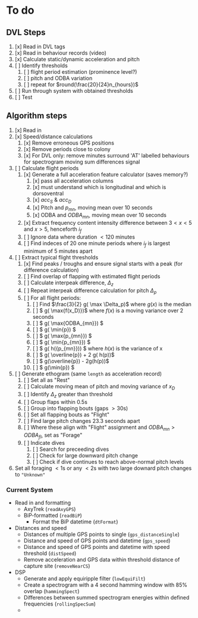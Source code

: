 # To do

## DVL Steps

1. [x] Read in DVL tags
2. [x] Read in behaviour records (video)
3. [x] Calculate static/dynamic acceleration and pitch
4. [ ] Identify thresholds
   1. [ ] flight period estimation (prominence level?)
   2. [ ] pitch and ODBA variation
   3. [ ] repeat for $round(\frac{20}{24}n_{hours})$
5. [ ] Run through system with obtained thresholds
6. [ ] Test

## Algorithm steps

1. [x] Read in
2. [x] Speed/distance calculations
   1. [x] Remove erroneous GPS positions
   2. [x] Remove periods close to colony
   3. [x] For DVL only: remove minutes surround 'AT' labelled behaviours for spectrogram moving sum differences signal
3. [ ] Calculate flight periods
   1. [x] Generate a full acceleration feature calculator (saves memory?)
      1. [x] pass all acceleration columns
      2. [x] must understand which is longitudinal and which is dorsoventral
      3. [x] $acc_S$ & $acc_D$
      4. [x] Pitch and $p_{mn}$, moving mean over 10 seconds
      5. [x] ODBA and $ODBA_{mn}$, moving mean over 10 seconds
   2. [x] Extract frequency content intensity difference between $3 < x < 5$ and $x > 5$, henceforth $i_f$
   3. [ ] Ignore data where duration $< 120$ minutes
   4. [ ] Find indeces of 20 one minute periods where $i_f$ is largest minimum of 5 minutes apart
4. [ ] Extract typical flight thresholds
   1. [x] Find peaks / troughs and ensure signal starts with a peak (for difference calculation)
   2. [ ] Find overlap of flapping with estimated flight periods
   3. [ ] Calculate interpeak difference, $\Delta_z$
   4. [ ] Repeat interpeak difference calculation for pitch $\Delta_p$
   5. [ ] For all flight periods:
      1. [ ] Find $\frac{3}{2} g( \max \Delta_p)$ where $g(x)$ is the median
      2. [ ] $ g( \max{f(x_D)})$ where $f(x)$ is a moving variance over 2 seconds
      3. [ ] $ g( \max{ODBA_{mn}}) $
      4.  [ ] $ g( \min{p}) $
      5. [ ] $ g( \max{p_{mn}}) $
      6. [ ] $ g( \min{p_{mn}}) $
      7. [ ] $ g( h({p_{mn}})) $ where $h(x)$ is the variance of x
      8. [ ] $ g( \overline{p}) + 2 g( h(p))$ 
      9. [ ] $ g(\overline{p}) - 2g(h(p))$
      10. [ ] $ g(\min{p}) $
  1. [ ] Generate ethogram (same `length` as acceleration record)
     1. [ ] Set all as "Rest"
     2. [ ] Calculate moving mean of pitch and moving variance of $x_D$
     3. [ ] Identify $\Delta_z$ greater than threshold
     4. [ ] Group flaps within $0.5$s
     5. [ ] Group into flapping bouts (gaps $> 30$s)
     6. [ ] Set all flapping bouts as "Flight"
     7. [ ] Find large pitch changes $23.3$ seconds apart
     8. [ ] Where these align with "Flight" assignment and $ODBA_{mn} > ODBA_{fl}$, set as "Forage"
     9. [ ] Indicate dives
        1.  [ ] Search for preceeding dives
        2.  [ ] Check for large downward pitch change
        3.  [ ] Check if dive continues to reach above-normal pitch levels
   2. Set all foraging $<1$s or any $<2$s with two large downard pitch changes to `"Unknown"`


### Current System

* Read in and formatting
  * AxyTrek (`readAxyGPS`)
  * BiP-formatted (`readBiP`)
    * Format the BiP datetime (`dtFormat`)
* Distances and speed
  * Distances of multiple GPS points to single (`gps_distanceSingle`)
  * Distance and speed of GPS points and datetime (`gps_speed`)
  * Distance and speed of GPS points and datetime with speed threshold (`distSpeed`)
  * Remove acceleration and GPS data within threshold distance of capture site (`removeNearCS`)
* DSP
  * Generate and apply equiripple filter (`lowEquiFilt`)
  * Create a spectrogram with a 4 second hamming window with 85% overlap (`hammingSpect`)
  * Differences between summed spectrogram energies within defined frequencies (`rollingSpecSum`)
  * 